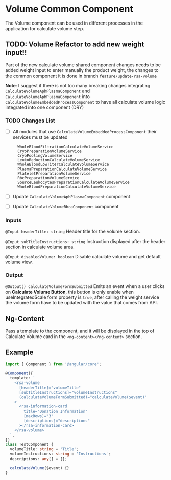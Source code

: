 # Volume Common Component

The Volume component can be used in different processes in the application for calculate volume step.

## TODO: Volume Refactor to add new weight input!!

Part of the new calculate volume shared component changes needs to be added weight input to enter manually the product
weight, the changes to the common component it is done in branch `feature/update-rsa-volume`

**Note**: I suggest if there is not too many breaking changes integrating `CalculateVolumeAphPlasmaComponent`
and `CalculateVolumeAphPlasmaComponent` into `CalculateVolumeEmbeddedProcessComponent` to have all calculate volume
logic integrated into one component (DRY)

### TODO Changes List

- [ ] All modules that use `CalculateVolumeEmbeddedProcessComponent` their services must be updated

  ```text
    WholeBloodFiltrationCalculateVolumeService
    CryoPreparationVolumeService
    CryoPoolingVolumeService
    LeukoReductionCalculateVolumeService
    WholeBloodLowTiterCalculateVolumeService
    PlasmaPreparationCalculateVolumeService
    PlateletPreparationVolumeService
    RbcPreparationVolumeService
    SourceLeukocytesPreparationCalculateVolumeService
    WholeBloodPreparationCalculateVolumeService
  ```

- [ ] Update `CalculateVolumeAphPlasmaComponent` component

- [ ] Update `CalculateVolumeRbcaComponent` component

### Inputs

`@Input headerTitle: string` Header title for the volume section.

`@Input subTitleInstructions: string` Instruction displayed after the header section in calculate volume area.

`@Input disabledVolume: boolean` Disable calculate volume and get default volume view.

### Output

`@Output() calculateVolumeFormSubmitted` Emits an event when a user clicks on **Calculate Volume Button**, this button
is only enable when useIntegratedScale form property is `true`, after calling the weight service the volume form have to
be updated with the value that comes from API.

## Ng-Content

Pass a template to the component, and it will be displayed in the top of Calculate Volume card in
the `<ng-content></ng-content>` section.

## Example

```ts
import { Component } from '@angular/core';

@Component({
  template: `
    <rsa-volume
      [headerTitle]="volumeTitle"
      [subTitleInstructions]="volumeInstructions"
      (calculateVolumeFormSubmitted)="calculateVolume($event)"
    >
      <rsa-information-card
        title="Donation Information"
        [maxRows]="3"
        [descriptions]="descriptions"
      ></rsa-information-card>
    </rsa-volume>
  `,
})
class TestComponent {
  volumeTitle: string = 'Title';
  volumeInstructions: string = 'Instructions';
  descriptions: any[] = [];

  calculateVolume($event) {}
}
```
